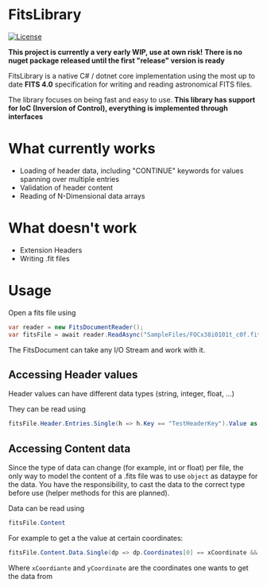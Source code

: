 # FitsLibrary
[![License](https://img.shields.io/badge/license-MPL2.0%20-green)](https://choosealicense.com/licenses/mpl-2.0/)

**This project is currently a very early WIP, use at own risk!**
**There is no nuget package released until the first "release" version is ready**

FitsLibrary is a native C# / dotnet core implementation using the most up to date **FITS 4.0** specification for writing and reading astronomical FITS files.

The library focuses on being fast and easy to use.
**This library has support for IoC (Inversion of Control), everything is implemented through interfaces** 

# What currently works
 - Loading of header data, including "CONTINUE" keywords for values spanning over multiple entries
 - Validation of header content
 - Reading of N-Dimensional data arrays

# What doesn't work
 - Extension Headers
 - Writing .fit files

# Usage
Open a fits file using
```csharp
var reader = new FitsDocumentReader();
var fitsFile = await reader.ReadAsync("SampleFiles/FOCx38i0101t_c0f.fits");
```

The FitsDocument can take any I/O Stream and work with it.

## Accessing Header values
Header values can have different data types (string, integer, float, ...)

They can be read using
```csharp
fitsFile.Header.Entries.Single(h => h.Key == "TestHeaderKey").Value as string
```

## Accessing Content data
Since the type of data can change (for example, int or float) per file, the only way to model the content of a .fits
file was to use `object` as dataype for the data. You have the responsibility, to cast the data to the correct type
before use (helper methods for this are planned).

Data can be read using 
```csharp
fitsFile.Content
```
For example to get a the value at certain coordinates:
```csharp
fitsFile.Content.Data.Single(dp => dp.Coordinates[0] == xCoordinate && dp.Coordinates[1] == yCoordiante).Value as float;
```
Where `xCoordiante` and `yCoordinate` are the coordinates one wants to get the data from

